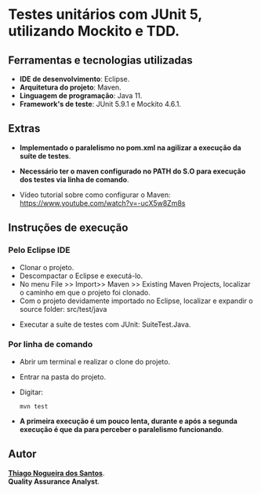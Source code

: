 # Testes unitários com JUnit 5, utilizando Mockito e TDD.

## Ferramentas e tecnologias utilizadas
* **IDE de desenvolvimento**: Eclipse.
* **Arquitetura do projeto**: Maven.
* **Linguagem de programação**: Java 11.
* **Framework's de teste**: JUnit 5.9.1 e Mockito 4.6.1.

## Extras
* **Implementado o paralelismo no pom.xml na agilizar a execução da suíte de testes**.

* **Necessário ter o maven configurado no PATH do S.O para execução dos testes via linha de comando**. <p>

* Vídeo tutorial sobre como configurar o Maven: https://www.youtube.com/watch?v=-ucX5w8Zm8s <p>

## Instruções de execução

### Pelo Eclipse IDE
* Clonar o projeto. 
* Descompactar o Eclipse e executá-lo.    
* No menu File >> Import>> Maven >> Existing Maven Projects, localizar o caminho em que o projeto foi clonado.
* Com o projeto devidamente importado no Eclipse, localizar e expandir o source folder:  src/test/java <p>
* Executar a suíte de testes com JUnit: SuiteTest.Java.

### Por linha de comando
* Abrir um terminal e realizar o clone do projeto.
* Entrar na pasta do projeto.
* Digitar: <p>
`mvn test` <p>

* **A primeira execução é um pouco lenta, durante e após a segunda execução é que da para perceber o paralelismo funcionando**.



## Autor
**[Thiago Nogueira dos Santos](https://www.linkedin.com/in/thinogueiras/)**. <br />
**Quality Assurance Analyst**. <br />